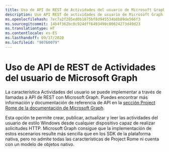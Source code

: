 ```yaml
---
title: Uso de API de REST de Actividades del usuario de Microsoft Graph
description: Use API REST de actividades de usuario de Microsoft Graph para crear, publicar, actualizar y leer las actividades de usuario con el estilo de Windows.
ms.openlocfilehash: 7ec7a2f285ed0b1875bf8d945534b8b89de566f3
ms.sourcegitcommit: 14b4f362bc0c924dff6493490c80624273d49d23
ms.translationtype: HT
ms.contentlocale: es-ES
ms.lasthandoff: 09/17/2020
ms.locfileid: "90760079"
---
```

# <a name="using-microsoft-graphs-user-activities-rest-apis"></a>Uso de API de REST de Actividades del usuario de Microsoft Graph

La característica Actividades del usuario se puede implementar a través de llamadas a API de REST con Microsoft Graph. Puedes encontrar más información y documentación de referencia de API en la [sección Project Rome de la documentación de Microsoft Graph](https://developer.microsoft.com/graph/docs/api-reference/beta/resources/project_rome_overview#activities).

Esta opción te permite crear, publicar, actualizar y leer las actividades del usuario de estilo Windows desde cualquier dispositivo capaz de realizar solicitudes HTTP. Microsoft Graph consigue que la implementación de estos escenarios resulte más sencilla que en los SDK de la plataforma nativa, pero no admite todas las características de Project Rome ni cuenta con un modelo de objetos nativo.